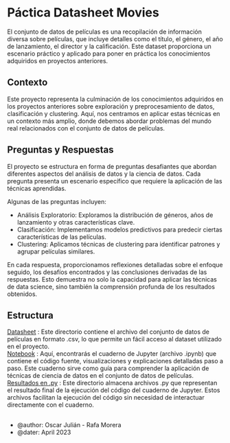 # Páctica Datasheet Movies
El conjunto de datos de películas es una recopilación de información diversa sobre películas, que incluye detalles como el título, el género, el año de lanzamiento, el director y la calificación. Este dataset proporciona un escenario práctico y aplicado para poner en práctica los conocimientos adquiridos en proyectos anteriores.

## Contexto  
Este proyecto representa la culminación de los conocimientos adquiridos en los proyectos anteriores sobre exploración y preprocesamiento de datos, clasificación y clustering. Aquí, nos centramos en aplicar estas técnicas en un contexto más amplio, donde debemos abordar problemas del mundo real relacionados con el conjunto de datos de películas.

## Preguntas y Respuestas
El proyecto se estructura en forma de preguntas desafiantes que abordan diferentes aspectos del análisis de datos y la ciencia de datos. Cada pregunta presenta un escenario específico que requiere la aplicación de las técnicas aprendidas.

Algunas de las preguntas incluyen:
- Análisis Exploratorio: Exploramos la distribución de géneros, años de lanzamiento y otras características clave.
- Clasificación: Implementamos modelos predictivos para predecir ciertas características de las películas.
- Clustering: Aplicamos técnicas de clustering para identificar patrones y agrupar películas similares.

En cada respuesta, proporcionamos reflexiones detalladas sobre el enfoque seguido, los desafíos encontrados y las conclusiones derivadas de las respuestas. Esto demuestra no solo la capacidad para aplicar las técnicas de data science, sino también la comprensión profunda de los resultados obtenidos.

## Estructura

[Datasheet](https://github.com/oscarjuly23/DataScience/blob/main/Movies/imdb_movies.csv) : Este directorio contiene el archivo del conjunto de datos de películas en formato .csv, lo que permite un fácil acceso al dataset utilizado en el proyecto.  
[Notebook](https://github.com/oscarjuly23/DataScience/blob/main/Movies/Movies_Exercise_Rafa_Oscar.ipynb) : Aquí, encontrarás el cuaderno de Jupyter (archivo .ipynb) que contiene el código fuente, visualizaciones y explicaciones detalladas paso a paso. Este cuaderno sirve como guía para comprender la aplicación de técnicas de ciencia de datos en el conjunto de datos de películas.  
[Resultados en .py](https://github.com/oscarjuly23/DataScience/blob/main/Movies/movies_exercise_rafa_oscar.py) : Este directorio almacena archivos .py que representan el resultado final de la ejecución del código del cuaderno de Jupyter. Estos archivos facilitan la ejecución del código sin necesidad de interactuar directamente con el cuaderno.

##
- @author: Oscar Julián - Rafa Morera
- @dater: April 2023
